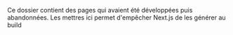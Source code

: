 Ce dossier contient des pages qui avaient été développées puis abandonnées.
Les mettres ici permet d'empêcher Next.js de les générer au build

